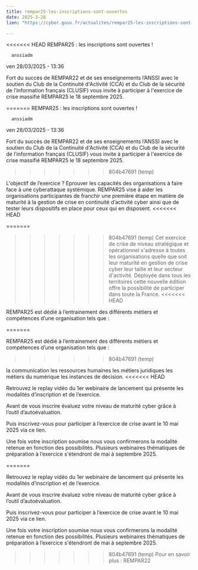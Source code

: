 ```yaml
---
title: rempar25-les-inscriptions-sont-ouvertes
date: 2025-3-28
lien: "https://cyber.gouv.fr/actualites/rempar25-les-inscriptions-sont-ouvertes"

---
```


<<<<<<< HEAD
REMPAR25 : les inscriptions sont ouvertes !

            


      anssiadm
ven 28/03/2025 - 13:36

            
Fort du succès de REMPAR22 et de ses enseignements
l’ANSSI avec le soutien du Club de la Continuité d'Activité (CCA) et du Club de la sécurité de l’information français (CLUSIF) vous invite à participer à l'exercice de crise massifié REMPAR25 le 18 septembre 2025.

      
      

              
  

    

      
=======
REMPAR25 : les inscriptions sont ouvertes !

            


      anssiadm
ven 28/03/2025 - 13:36

            
Fort du succès de REMPAR22 et de ses enseignements
l’ANSSI avec le soutien du Club de la Continuité d'Activité (CCA) et du Club de la sécurité de l’information français (CLUSIF) vous invite à participer à l'exercice de crise massifié REMPAR25 le 18 septembre 2025.

      
      

              
  

    

      
>>>>>>> 804b47691 (temp)
            
L'objectif de l’exercice ? Eprouver les capacités des organisations à faire face à une cyberattaque systémique. REMPAR25 vise à aider les organisations participantes de franchir une première étape en matière de maturité à la gestion de crise
en continuité d’activité cyber ainsi que de tester leurs dispositifs en place
pour ceux qui en disposent.
<<<<<<< HEAD

=======

>>>>>>> 804b47691 (temp)
Cet exercice de crise de niveau stratégique et opérationnel
s'adresse à toutes les organisations
quelle que soit leur maturité en gestion de crise cyber
leur taille et leur secteur d'activité. Déployée dans tous les territoires
cette nouvelle édition offre la possibilité de participer dans toute la France.
<<<<<<< HEAD

REMPAR25 est dédié à l’entrainement des différents métiers et compétences d’une organisation
tels que :

=======

REMPAR25 est dédié à l’entrainement des différents métiers et compétences d’une organisation
tels que :

>>>>>>> 804b47691 (temp)

la communication
les ressources humaines
les métiers juridiques
les métiers du numérique
les instances de décision.
<<<<<<< HEAD


Retrouvez le replay vidéo du 1er webinaire de lancement qui présente les modalités d’inscription et de l’exercice.

Avant de vous inscrire
évaluez votre niveau de maturité cyber grâce à l’outil d’autoévaluation.

Puis
inscrivez-vous pour participer à l’exercice de crise avant le 10 mai 2025
via ce lien. 

Une fois votre inscription soumise
nous vous confirmerons la modalité retenue en fonction des possibilités. Plusieurs webinaires thématiques de préparation à l’exercice s'étendront de mai à septembre 2025.

=======


Retrouvez le replay vidéo du 1er webinaire de lancement qui présente les modalités d’inscription et de l’exercice.

Avant de vous inscrire
évaluez votre niveau de maturité cyber grâce à l’outil d’autoévaluation.

Puis
inscrivez-vous pour participer à l’exercice de crise avant le 10 mai 2025
via ce lien. 

Une fois votre inscription soumise
nous vous confirmerons la modalité retenue en fonction des possibilités. Plusieurs webinaires thématiques de préparation à l’exercice s'étendront de mai à septembre 2025.

>>>>>>> 804b47691 (temp)
Pour en savoir plus : REMPAR22
